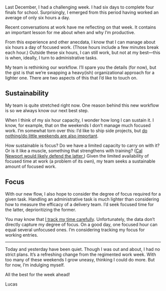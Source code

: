 Last December, I had a challenging week. I had six days to complete four finals for school. Surprisingly, I emerged from this period having worked an average of only six hours a day.

Recent conversations at work have me reflecting on that week. It contains an important lesson for me about when and why I’m productive.

From this experience and other anecdata, I know that I can manage about six hours a day of focused work. (Those hours include a few minutes break each hour.) Outside these six hours, I can still work, but not at my best—this is when, ideally, I turn to administrative tasks.

My team is rethinking our workflow. I’ll spare you the details (for now), but the gist is that we’re swapping a heavy(ish) organizational approach for a lighter one. There are two aspects of this that I’d like to touch on.

## Sustainability

My team is quite stretched right now. One reason behind this new workflow is so we always know our next best step.

When I think of my six hour capacity, I wonder how long I can sustain it. I know, for example, that on the weekends I don’t manage much focused work. I’m somewhat torn over this: I’d like to ship side projects, but [do nothing/do little weekends are also important](https://www.theguardian.com/lifeandstyle/2017/may/06/who-killed-the-weekend).

How sustainable is focus? Do we have a limited capacity to carry on with it? Or is it like a muscle, something that strengthens with training? ([Cal Newport would likely defend the latter.](http://www.calnewport.com/books/deep-work/)) Given the limited availability of focused time at work (a problem of its own), my team seeks a sustainable amount of focused work.

## Focus

With our new flow, I also hope to consider the degree of focus required for a given task. Handling an administrative task is much lighter than considering how to measure the efficacy of a delivery team. I’d seek focused time for the latter, deprioritizing the former.

You may know that [I track my time carefully](https://lucascherkewski.com/hit-and-miss/33-keep-going/). Unfortunately, the data don’t directly capture my degree of focus. On a good day, one focused hour can equal several unfocused ones. I’m considering tracking my focus for working entries.

---

Today and yesterday have been quiet. Though I was out and about, I had no strict plans. It’s a refreshing change from the regimented work week. With too many of these weekends I grow uneasy, thinking I could do more. But for now, I’m indulging myself.

All the best for the week ahead!

Lucas